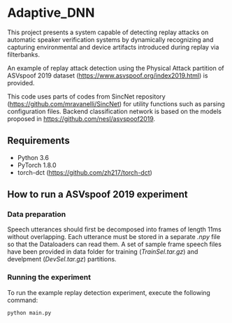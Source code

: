 # Adaptive_DNN

This project presents a system capable of detecting replay attacks on automatic speaker verification systems by dynamically recognizing and capturing environmental and device artifacts introduced during replay via filterbanks.

An example of replay attack detection using the Physical Attack partition of ASVspoof 2019 dataset (https://www.asvspoof.org/index2019.html) is provided. 

This code uses parts of codes from SincNet repository (https://github.com/mravanelli/SincNet) for utility functions such as parsing configuration files. 
Backend classification network is based on the models proposed in https://github.com/nesl/asvspoof2019.

## Requirements

* Python 3.6
* PyTorch 1.8.0
* torch-dct (https://github.com/zh217/torch-dct)

## How to run a ASVspoof 2019 experiment

### Data preparation

Speech utterances should first be decomposed into frames of length 11ms without overlapping. Each utterance must be stored in a separate _.npy_ file so that the              Dataloaders can read them. A set of sample frame speech files have been provided in data folder for training (_TrainSel.tar.gz_) and develpment (_DevSel.tar.gz_) partitions. 

### Running the experiment

To run the example replay detection experiment, execute the following command:

```
python main.py 
```


